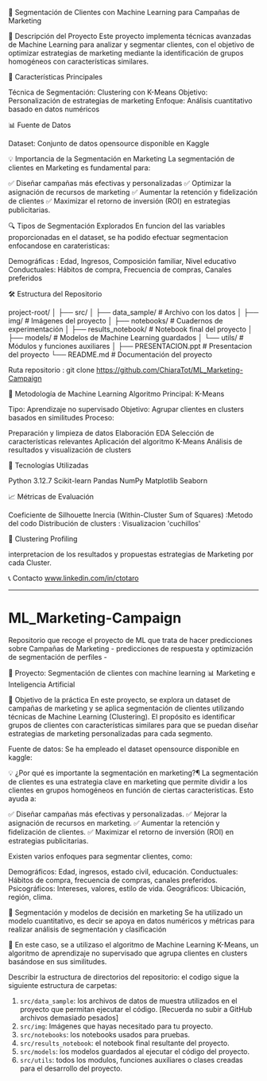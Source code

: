 🎯 Segmentación de Clientes con Machine Learning para Campañas de Marketing 

📌 Descripción del Proyecto 
Este proyecto implementa técnicas avanzadas de Machine Learning para analizar y segmentar clientes, con el objetivo de optimizar estrategias de marketing mediante la identificación de grupos homogéneos con características similares.

🚀 Características Principales

Técnica de Segmentación: Clustering con K-Means
Objetivo: Personalización de estrategias de marketing
Enfoque: Análisis cuantitativo basado en datos numéricos

📊 Fuente de Datos

Dataset: Conjunto de datos opensource disponible en Kaggle


💡 Importancia de la Segmentación en Marketing
La segmentación de clientes en Marketing es fundamental para:

✅ Diseñar campañas más efectivas y personalizadas
✅ Optimizar la asignación de recursos de marketing
✅ Aumentar la retención y fidelización de clientes
✅ Maximizar el retorno de inversión (ROI) en estrategias publicitarias.


🔍 Tipos de Segmentación Explorados
En funcion del las variables proporcionadas en el dataset, se ha podido efectuar segmentacion enfocandose en carateristicas:

Demográficas : Edad, Ingresos, Composición familiar, Nivel educativo
Conductuales: Hábitos de compra, Frecuencia de compras, Canales preferidos


🛠 Estructura del Repositorio


project-root/
│
├── src/
│   ├── data_sample/          # Archivo con los datos
│   ├── img/                  # Imágenes del proyecto
│   ├── notebooks/            # Cuadernos de experimentación
│   ├── results_notebook/     # Notebook final del proyecto
│   ├── models/               # Modelos de Machine Learning guardados
│   └── utils/                # Módulos y funciones auxiliares
│
├── PRESENTACION.ppt          # Presentacion del proyecto
└── README.md                 # Documentación del proyecto

Ruta repositorio : git clone https://github.com/ChiaraTot/ML_Marketing-Campaign

🧠 Metodología de Machine Learning
Algoritmo Principal: K-Means

Tipo: Aprendizaje no supervisado
Objetivo: Agrupar clientes en clusters basados en similitudes
Proceso:

Preparación y limpieza de datos
Elaboración EDA
Selección de características relevantes
Aplicación del algoritmo K-Means
Análisis de resultados y visualización de clusters



🔬 Tecnologías Utilizadas

Python 3.12.7
Scikit-learn
Pandas
NumPy
Matplotlib
Seaborn

📈 Métricas de Evaluación

Coeficiente de Silhouette
Inercia (Within-Cluster Sum of Squares) :Metodo del codo
Distribución de clusters : Visualizacion 'cuchillos'

🎯 Clustering Profiling

interpretacion de los resultados y propuestas estrategias de Marketing por cada Cluster.

📞 Contacto
www.linkedin.com/in/ctotaro



----------------------------------------------------

# ML_Marketing-Campaign
Repositorio que recoge el proyecto de ML que trata de hacer predicciones sobre Campañas de Marketing - predicciones de respuesta y optimización de segmentación de perfiles -

📌 Proyecto: Segmentación de clientes con machine learning
📊 Marketing e Inteligencia Artificial

🎯 Objetivo de la práctica
En este proyecto, se explora un dataset de campañas de marketing y se aplica segmentación de clientes utilizando técnicas de Machine Learning (Clustering).
El propósito es identificar grupos de clientes con características similares para que se puedan diseñar estrategias de marketing personalizadas para cada segmento.

Fuente de datos: 
Se ha empleado el dataset opensource disponible en kaggle: 

💡 ¿Por qué es importante la segmentación en marketing?¶
La segmentación de clientes es una estrategia clave en marketing que permite dividir a los clientes en grupos homogéneos en función de ciertas características. Esto ayuda a:

✅ Diseñar campañas más efectivas y personalizadas.
✅ Mejorar la asignación de recursos en marketing.
✅ Aumentar la retención y fidelización de clientes.
✅ Maximizar el retorno de inversión (ROI) en estrategias publicitarias.

Existen varios enfoques para segmentar clientes, como:

Demográficos: Edad, ingresos, estado civil, educación.
Conductuales: Hábitos de compra, frecuencia de compras, canales preferidos.
Psicográficos: Intereses, valores, estilo de vida.
Geográficos: Ubicación, región, clima.

🔬 Segmentación y modelos de decisión en marketing
Se ha utilizado un modelo cuantitativo, es decir se apoya en datos numéricos y métricas para realizar análisis de segmentación y clasificación

📌 En este caso, se a utilizaso el algoritmo de Machine Learning K-Means, un algoritmo de aprendizaje no supervisado que agrupa clientes en clusters basándose en sus similitudes.

Describir la estructura de directorios del repositorio: 
el codigo sigue la siguiente estructura de carpetas:
1. ``src/data_sample``: los archivos de datos de muestra utilizados en el proyecto que permitan ejecutar el código. [Recuerda no subir a GitHub archivos demasiado pesados]
2. ``src/img``: Imágenes que hayas necesitado para tu proyecto. 
3. ``src/notebooks``: los notebooks usados para pruebas.
4. ``src/results_notebook``: el notebook final resultante del proyecto.
5. ``src/models``: los modelos guardados al ejecutar el código del proyecto.
6. ``src/utils``: todos los modulos, funciones auxiliares o clases creadas para el desarrollo del proyecto.